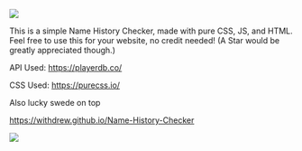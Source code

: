 ![](https://withdrew.github.io/Name-History-Checker/logo.svg)

This is a simple Name History Checker, made with pure CSS, JS, and HTML. Feel free to use this for your website, no credit needed! (A Star would be greatly appreciated though.)

API Used: https://playerdb.co/

CSS Used: https://purecss.io/

Also lucky swede on top

https://withdrew.github.io/Name-History-Checker

![](https://withdrew.github.io/Name-History-Checker/example.svg)

